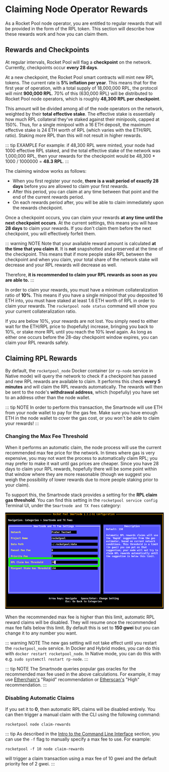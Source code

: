 # Claiming Node Operator Rewards

As a Rocket Pool node operator, you are entitled to regular rewards that will be provided in the form of the RPL token.
This section will describe how these rewards work and how you can claim them.


## Rewards and Checkpoints

At regular intervals, Rocket Pool will flag a **checkpoint** on the network.
Currently, checkpoints occur **every 28 days**.

At a new checkpoint, the Rocket Pool smart contracts will mint new RPL tokens.
The current rate is **5% inflation per year**.
This means that for the first year of operation, with a total supply of 18,000,000 RPL, the protocol will mint **900,000 RPL**.
70% of this (630,000 RPL) will be distributed to Rocket Pool node operators, which is roughly **48,300 RPL per checkpoint**.

This amount will be divided among all of the node operators on the network, weighted by their **total effective stake**.
The effective stake is essentially how much RPL collateral they've staked against their minipools, capped at 150%.
Thus, for a single minipool with a 16 ETH deposit, the maximum effective stake is 24 ETH worth of RPL (which varies with the ETH/RPL ratio).
Staking more RPL than this will not result in higher rewards.

::: tip EXAMPLE
For example: if 48,300 RPL were minted, your node had 1000 effective RPL staked, and the total effective stake of the network was 1,000,000 RPL, then your rewards for the checkpoint would be 48,300 * 1000 / 1000000 = **48.3 RPL**. 
:::

The claiming window works as follows:
- When you first register your node, **there is a wait period of exactly 28 days** before you are allowed to claim your first rewards.
- After this period, you can claim at any time between that point and the end of the current rewards period.
- On each rewards period after, you will be able to claim immediately upon the rewards checkpoint.

Once a checkpoint occurs, you can claim your rewards **at any time until the next checkpoint occurs**.
At the current settings, this means you will have **28 days** to claim your rewards.
If you don't claim them before the next checkpoint, you will effectively forfeit them.

::: warning NOTE
Note that your available reward amount is calculated **at the time that you claim it**.
It is **not** snapshotted and preserved at the time of the checkpoint.
This means that if more people stake RPL between the checkpoint and when you claim, your total share of the network stake will decrease and your RPL rewards will decrease as well.

Therefore, **it is recommended to claim your RPL rewards as soon as you are able to.**
:::

In order to claim your rewards, you must have a minimum collateralization ratio of **10%**.
This means if you have a single minipool that you deposited 16 ETH into, you must have staked at least 1.6 ETH worth of RPL in order to claim your rewards.
The `rocketpool node status` command will show you your current collateralization ratio.

If you are below 10%, your rewards are not lost.
You simply need to either wait for the ETH/RPL price to (hopefully) increase, bringing you back to 10%, or stake more RPL until you reach the 10% level again.
As long as either one occurs before the 28-day checkpoint window expires, you can claim your RPL rewards safely.


## Claiming RPL Rewards

By default, the `rocketpool_node` Docker container (or `rp-node` service in Native mode) will query the network to check if a checkpoint has passed and new RPL rewards are available to claim.
It performs this check **every 5 minutes** and will claim the RPL rewards automatically.
The rewards will then be sent to the node's **withdrawal address**, which (hopefully) you have set to an address other than the node wallet.

::: tip NOTE
In order to perform this transaction, the Smartnode will use ETH from your node wallet to pay for the gas fee.
Make sure you have enough ETH in the node wallet to cover the gas cost, or you won't be able to claim your rewards!
:::


### Changing the Max Fee Threshold

When it performs an automatic claim, the node process will use the current recommended max fee price for the network.
In times where gas is very expensive, you may not want the process to automatically claim RPL; you may prefer to make it wait until gas prices are cheaper.
Since you have 28 days to claim your RPL rewards, hopefully there will be some point within that window where they are more reasonable (though we suggest you weigh the possibility of lower rewards due to more people staking prior to your claim).

To support this, the Smartnode stack provides a setting for the **RPL claim gas threshold**.
You can find this setting in the `rocketpool service config` Terminal UI, under the `Smartnode and TX Fees` category:

<center>

![](./images/tui-claim-threshold.png)

</center>


When the recommended max fee is higher than this limit, automatic RPL reward claims will be disabled.
They will resume once the recommended max fee falls below this limit.
By default this is set to **150 gwei** but you can change it to any number you want.

::: warning NOTE
The new gas setting will not take effect until you restart the `rocketpool_node` service.
In Docker and Hybrid modes, you can do this with `docker restart rocketpool_node`.
In Native mode, you can do this with e.g. `sudo systemctl restart rp-node`.
:::

::: tip NOTE
The Smartnode queries popular gas oracles for the recommended max fee used in the above calculations. For example, it may use [Etherchain's](https://etherchain.org/tools/gasnow) "Rapid" recommendation or [Etherscan's](https://etherscan.io/gastracker) "High" recommendation.
:::

### Disabling Automatic Claims

If you set it to **0**, then automatic RPL claims will be disabled entirely.
You can then trigger a manual claim with the CLI using the following command:

```
rocketpool node claim-rewards
```

::: tip
As described in the [Intro to the Command Line Interface](cli-intro.md) section, you can use the `-f` flag to manually specify a max fee to use.
For example:

```
rocketpool -f 10 node claim-rewards
```

will trigger a claim transaction using a max fee of 10 gwei and the default priority fee of 2 gwei.
:::
